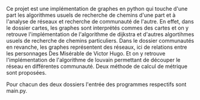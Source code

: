 Ce projet est une implémentation de graphes en python qui touche d'une part les algorithmes usuels de recherche de chemins d'une part et à l'analyse de réseaux et recherche de communauté de l'autre.
En effet, dans le dossier cartes, les graphes sont interprétés commes des cartes et on y retrouve l'implémentation de l'algorithme de dijkstra et d'autres algortihmes usuels de recherche de chemins particuliers.
Dans le dossier communautés en revanche, les graphes représentent des réseaux, ici de relations entre les personnages Des Misérable de Victor Hugo. Et on y retrouve l'implémentation de l'algorithme de louvain permettant de découper le réseau en différentes communauté. Deux méthode de calcul de métrique sont proposées.

Pour chacun des deux dossiers l'entrée des programmes respectifs sont main.py.
